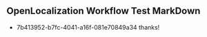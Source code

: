 ## OpenLocalization Workflow Test MarkDown
* 7b413952-b7fc-4041-a16f-081e70849a34 
thanks!<!--HONumber=Mar16_HO3-->
